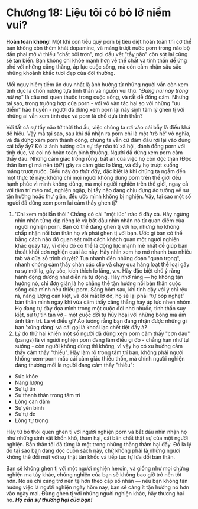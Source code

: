 # Chương 18: Liệu tôi có bỏ lỡ niềm vui?

**Hoàn toàn không**! Một khi con tiểu quỷ porn bị tiêu diệt hoàn toàn thì cơ thể bạn không còn thèm khát dopamine, và máng trượt nước porn trong não bộ dần phai mờ vì thiếu "chất bôi trơn", mọi dấu vết "tẩy não" còn sót lại cũng sẽ tan biến. Bạn không chỉ khỏe mạnh hơn về thể chất và tinh thần để ứng phó với những căng thẳng, áp lực cuộc sống, mà còn cảm nhận sâu sắc những khoảnh khắc tươi đẹp của đời thường.

Mối nguy hiểm tiềm ẩn duy nhất là ảnh hưởng từ những người vẫn còn xem tình dục là chốn nương tựa tinh thần và nguồn vui thú. "*Đứng núi này trông núi nọ*" là câu nói quen thuộc trong cuộc sống, và rất dễ đồng cảm. Nhưng tại sao, trong trường hợp của porn - với vô vàn tác hại so với những "ưu điểm" hão huyền - người đã dừng xem porn lại nảy sinh tâm lý ghen tị với những ai vẫn xem tình dục và porn là chỗ dựa tinh thần?

Với tất cả sự tẩy não từ thời thơ ấu, việc chúng ta rơi vào cái bẫy là điều khá dễ hiểu. Vậy mà tại sao, sau khi đã nhận ra porn chỉ là một 'trò hề' vô nghĩa, và đã dừng xem porn thành công, chúng ta vẫn cứ đâm đầu rơi lại vào đúng cái bẫy ấy? Đó là ảnh hưởng của sự tẩy não từ xã hội, đánh đồng porn với tình dục, và coi nó hoàn toàn bình thường. Người đã dừng xem porn cảm thấy đau. Những cảm giác trống rỗng, bất an của việc họ còn độc thân (Độc thân làm gì mà nên tội?) gây ra cảm giác lo lắng, và đẩy họ trượt xuống máng trượt nước. Điều này _ảo thật đấy_, đặc biệt là khi chúng ta ngẫm đến một thực tế này: không chỉ mọi người không dùng porn trên thế giới đều hạnh phúc vì mình không dùng, mà mọi người nghiện trên thế giới, ngay cả với tâm trí méo mó, nghiện ngập, bị tẩy não đang chịu đựng ảo tưởng về sự tận hưởng hoặc thư giãn, đều ước mình không bị nghiện. Vậy, tại sao một số người đã dừng xem porn lại cảm thấy ghen tị?

1. 'Chỉ xem một lần thôi.' Chẳng có cái "một lúc" nào ở đây cả. Hãy ngừng nhìn nhận từng dịp riêng lẻ và bắt đầu nhìn nhận nó từ quan điểm của người nghiện porn. Bạn có thể đang ghen tị với họ, nhưng họ không chấp nhận nổi bản thân họ và phải ghen tị với bạn. Ước gì bạn có thể bằng cách nào đó quan sát một cách khách quan một người nghiện khác quay tay, vì điều đó có thể là động lực mạnh mẽ nhất để giúp bạn thoát khỏi cơn nghiện quái ác này. Hãy nhìn xem họ mở nhanh bao nhiêu tab và cửa sổ trình duyệt? Tua nhanh đến những đoạn "quan trọng", nhanh chóng cảm thấy chán các clip và chạy qua hàng loạt thể loại gây ra sự mới lạ, gây sốc, kích thích lo lắng, v.v. Hãy đặc biệt chú ý rằng hành động dường như diễn ra tự động. Hãy nhớ rằng — họ không tận hưởng nó, chỉ đơn giản là họ chẳng thể tận hưởng nổi bản thân cuộc sống của mình nếu thiếu porn. Sáng hôm sau, khi tỉnh dậy với ý chí rệu rã, năng lượng cạn kiệt, và đôi mắt lờ đờ, họ sẽ lại phải “tự bóp nghẹt” bản thân mình ngay khi vừa cảm thấy căng thẳng hay áp lực nhen nhóm. Họ đang tự đày đọa mình trong một cuộc đời nhơ nhuốc, tinh thần suy kiệt, sự tự tin tan vỡ - một cuộc đời tự hủy hoại với những bóng ma ám ảnh tâm trí. Là vì điều gì? Ảo tưởng rằng bạn đang nhận được những gì bạn 'xứng đáng' và cái gọi là khoái lạc chết tiệt đấy à?
2. Lý do thứ hai khiến một số người đã dừng xem porn cảm thấy "cơn đau" (pangs) là vì người nghiện porn đang làm điều gì đó - chẳng hạn như tự sướng - còn người không dùng thì không, vì vậy họ có xu hướng cảm thấy cảm thấy "thiếu". Hãy làm rõ trong tâm trí bạn, không phải người không-xem-porn mắc cái cảm giác thiếu thốn, mà chính người nghiện đáng thương mới là người đang cảm thấy "thiếu":


* Sức khỏe
* Năng lượng
* Sự tự tin
* Sự thanh thản trong tâm trí
* Lòng can đảm
* Sự yên bình
* Sự tự do
* Lòng tự trọng

Hãy từ bỏ thói quen ghen tị với người nghiện porn và bắt đầu nhìn nhận họ như những sinh vật khốn khổ, thảm hại, cái bản chất thật sự của một người nghiện. Bản thân tôi đã từng là một trong những thằng thảm hại đấy. Đó là lý do tại sao bạn đang đọc cuốn sách này, chứ không phải là những người không thể đối mặt với sự thật tàn khốc và tiếp tục tự lừa dối bản thân.

Bạn sẽ không ghen tị với một người nghiện heroin, và giống như mọi chứng nghiện ma túy khác, chứng nghiện của bạn sẽ không bao giờ trở nên tốt hơn. Nó sẽ chỉ càng trở nên tệ hơn theo cấp số nhân — nếu bạn không tận hưởng việc là người nghiện ngày hôm nay, bạn sẽ càng ít tận hưởng nó hơn vào ngày mai. Đừng ghen tị với những người nghiện khác, hãy thương hại họ. ***Họ cần sự thương hại của bạn!***